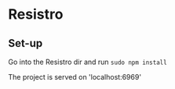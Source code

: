 # Resistro

## Set-up
Go into the Resistro dir and run `sudo npm install`

The project is served on 'localhost:6969'
